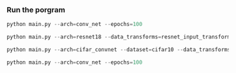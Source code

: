### Run the porgram

```python
python main.py --arch=conv_net --epochs=100
```
```python
python main.py --arch=resnet18 --data_transforms=resnet_input_transform --epochs=100
```
```python
python main.py --arch=cifar_convnet --dataset=cifar10 --data_transforms=cifar10_input_transform
```
```python
python main.py --arch=conv_net --epochs=100
```
